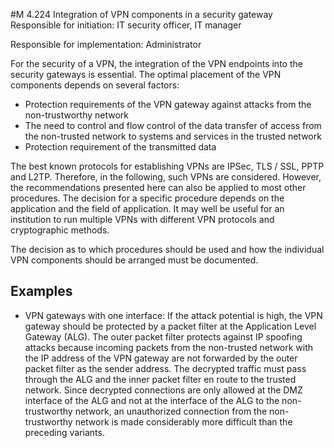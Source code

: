 #M 4.224 Integration of VPN components in a security gateway
Responsible for initiation: IT security officer, IT manager

Responsible for implementation: Administrator

For the security of a VPN, the integration of the VPN endpoints into the security gateways is essential. The optimal placement of the VPN components depends on several factors:

* Protection requirements of the VPN gateway against attacks from the non-trustworthy network
* The need to control and flow control of the data transfer of access from the non-trusted network to systems and services in the trusted network
* Protection requirement of the transmitted data


The best known protocols for establishing VPNs are IPSec, TLS / SSL, PPTP and L2TP. Therefore, in the following, such VPNs are considered. However, the recommendations presented here can also be applied to most other procedures. The decision for a specific procedure depends on the application and the field of application. It may well be useful for an institution to run multiple VPNs with different VPN protocols and cryptographic methods.

The decision as to which procedures should be used and how the individual VPN components should be arranged must be documented.



## Examples 
* VPN gateways with one interface: If the attack potential is high, the VPN gateway should be protected by a packet filter at the Application Level Gateway (ALG). The outer packet filter protects against IP spoofing attacks because incoming packets from the non-trusted network with the IP address of the VPN gateway are not forwarded by the outer packet filter as the sender address. The decrypted traffic must pass through the ALG and the inner packet filter en route to the trusted network. Since decrypted connections are only allowed at the DMZ interface of the ALG and not at the interface of the ALG to the non-trustworthy network, an unauthorized connection from the non-trustworthy network is made considerably more difficult than the preceding variants.




